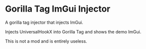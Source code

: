 # Gorilla Tag ImGui Injector
A gorilla tag injector that injects ImGui.

Injects UniversalHookX into Gorilla Tag and shows the demo ImGui. 

This is not a mod and is entirely useless.
